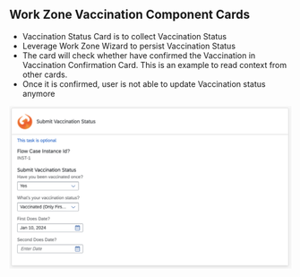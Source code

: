 ## Work Zone Vaccination Component Cards
  - Vaccination Status Card is to collect Vaccination Status
  - Leverage Work Zone Wizard to persist Vaccination Status
  - The card will check whether have confirmed the Vaccination in Vaccination Confirmation Card. This is an example to read context from other cards.
  - Once it is confirmed, user is not able to update Vaccination status anymore

![Card Preview](../images/wz-vaccination-card.png)